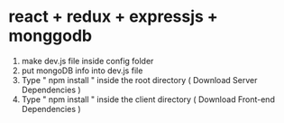 # react + redux + expressjs + monggodb

1. make dev.js file inside config folder
2. put mongoDB info into dev.js file
3. Type " npm install " inside the root directory ( Download Server Dependencies )
4. Type " npm install " inside the client directory ( Download Front-end Dependencies )
